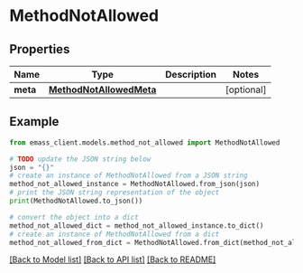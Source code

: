 # MethodNotAllowed


## Properties

Name | Type | Description | Notes
------------ | ------------- | ------------- | -------------
**meta** | [**MethodNotAllowedMeta**](MethodNotAllowedMeta.md) |  | [optional] 

## Example

```python
from emass_client.models.method_not_allowed import MethodNotAllowed

# TODO update the JSON string below
json = "{}"
# create an instance of MethodNotAllowed from a JSON string
method_not_allowed_instance = MethodNotAllowed.from_json(json)
# print the JSON string representation of the object
print(MethodNotAllowed.to_json())

# convert the object into a dict
method_not_allowed_dict = method_not_allowed_instance.to_dict()
# create an instance of MethodNotAllowed from a dict
method_not_allowed_from_dict = MethodNotAllowed.from_dict(method_not_allowed_dict)
```
[[Back to Model list]](../README.md#documentation-for-models) [[Back to API list]](../README.md#documentation-for-api-endpoints) [[Back to README]](../README.md)


